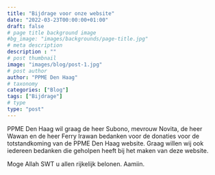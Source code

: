 ```yaml
---
title: "Bijdrage voor onze website"
date: "2022-03-23T00:00:00+01:00"
draft: false
# page title background image
#bg_image: "images/backgrounds/page-title.jpg"
# meta description
description : ""
# post thumbnail
image: "images/blog/post-1.jpg"
# post author
author: "PPME Den Haag"
# taxonomy
categories: ["Blog"]
tags: ["Bijdrage"]
# type
type: "post"
---
```


PPME Den Haag wil graag de heer Subono, mevrouw Novita, de heer Wawan en de heer Ferry Irawan bedanken voor de donaties voor de totstandkoming van de PPME Den Haag website. Graag willen wij ook iedereen bedanken die geholpen heeft bij het maken van deze website.

Moge Allah SWT u allen rijkelijk belonen. Aamiin.